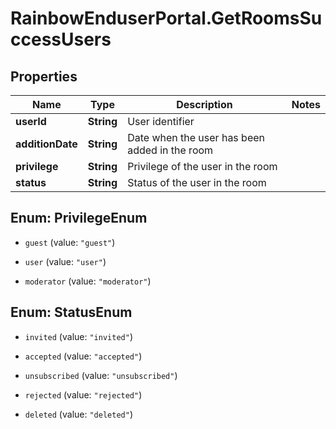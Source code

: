 # RainbowEnduserPortal.GetRoomsSuccessUsers

## Properties

Name | Type | Description | Notes
------------ | ------------- | ------------- | -------------
**userId** | **String** | User identifier | 
**additionDate** | **String** | Date when the user has been added in the room | 
**privilege** | **String** | Privilege of the user in the room | 
**status** | **String** | Status of the user in the room | 



## Enum: PrivilegeEnum


* `guest` (value: `"guest"`)

* `user` (value: `"user"`)

* `moderator` (value: `"moderator"`)





## Enum: StatusEnum


* `invited` (value: `"invited"`)

* `accepted` (value: `"accepted"`)

* `unsubscribed` (value: `"unsubscribed"`)

* `rejected` (value: `"rejected"`)

* `deleted` (value: `"deleted"`)




